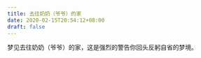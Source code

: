 ```yaml
---
title: 去往奶奶（爷爷）的家
date: 2020-02-15T20:54:12+08:00
draft: false
---
```


梦见去往奶奶（爷爷）的家，这是强烈的警告你回头反躬自省的梦境。
